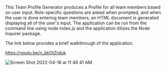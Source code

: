 This Team Profile Generator produces a Profile for all team members based on user input. Role-specific questions are asked when prompted, and when the
user is done entering team members, an HTML document is generated displaying all of the user's input. The application can be run from the command line
using node index.js and the application itilizes the Node Inquirer package.

The link below provides a brief walkthrough of the application.

https://youtu.be/n_kkOtZrduk


![Screen Shot 2022-04-16 at 11 48 41 AM](https://user-images.githubusercontent.com/98545911/163684587-1631ac37-7471-47b8-982b-8b283cacd2d1.png)
